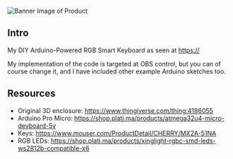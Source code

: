 ![Banner Image of Product](https://github.com/platima/diy-rgb-smartkeyboard/blob/main/Images/Banner.png?raw=true)

## Intro

My DIY Arduino-Powered RGB Smart Keyboard as seen at [https://](https://www.youtube.com/shorts/UjEVFXl_sq0)

My implementation of the code is targeted at OBS control, but you can of course change it, and I have included other
example Arduino sketches too.

## Resources

- Original 3D enclosure: https://www.thingiverse.com/thing:4186055
- Arduino Pro Micro: https://shop.plati.ma/products/atmega32u4-micro-devboard-5v
- Keys: https://www.mouser.com/ProductDetail/CHERRY/MX2A-51NA
- RGB LEDs: https://shop.plati.ma/products/xinglight-rgbc-smd-leds-ws2812b-compatible-x6
